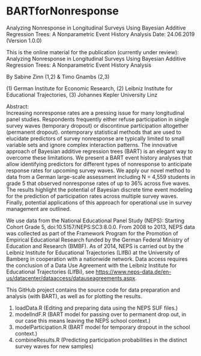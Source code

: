 # BARTforNonresponse
Analyzing Nonresponse in Longitudinal Surveys Using Bayesian Additive Regression Trees: A Nonparametric Event History Analysis
Date: 24.06.2019 (Version 1.0.0)

This is the online material for the publication (currently under review): Analyzing Nonresponse in Longitudinal Surveys Using Bayesian Additive Regression Trees:
A Nonparametric Event History Analysis

By Sabine Zinn (1,2) & Timo Gnambs (2,3)

(1) German Institute for Economic Research, 
(2) Leibniz Institute for Educational Trajectories, 
(3) Johannes Kepler University Linz

Abstract: 	
Increasing nonresponse rates are a pressing issue for many longitudinal panel studies. 
Respondents frequently either refuse participation in single survey waves (temporary dropout) or discontinue participation altogether (permanent dropout). 
ontemporary statistical methods that are used to elucidate predictors of survey nonresponse are typically limited to small variable sets and ignore complex interaction patterns. 
The innovative approach of Bayesian additive regression trees (BART) is an elegant way to overcome these limitations. 
We present a BART event history analyses that allow identifying predictors for different types of nonresponse to anticipate response rates for upcoming survey waves. 
We apply our novel method to data from a German large-scale assessment including N = 4,559 students in grade 5 that observed nonresponse rates of up to 36% across five waves. 
The results highlight the potential of Bayesian discrete time event modeling for the prediction of participation rates across multiple survey waves. 
Finally, potential applications of this approach for operational use in survey management are outlined.

We use data from the National Educational Panel Study (NEPS): Starting Cohort Grade 5, doi:10.5157/NEPS:SC3:8.0.0. 
From 2008 to 2013, NEPS data was collected as part of the Framework Program for the Promotion of Empirical Educational Research funded by the German Federal Ministry of Education and Research (BMBF). 
As of 2014, NEPS is carried out by the Leibniz Institute for Educational Trajectories (LIfBi) at the University of Bamberg in cooperation with a nationwide network. 
Data access requires the conclusion of a Data Use Agreement with the Leibniz Institute for Educational Trajectories (LIfBi), see https://www.neps-data.de/en-us/datacenter/dataaccess/datauseagreements.aspx.

This GitHub project contains the source code for data preparation and analysis (with BART), as well as for plotting the results.
1.	loadData.R (Editing and preparing data using the NEPS SUF files.)
2.	modelIndF.R (BART model for passing over to permanent drop out, in our case this means leaving the NEPS school context.)
3.	modelParticipation.R (BART model for temporary dropout in the school context.)
4.	combineResults.R (Predicting participation probabilities in the distinct survey waves for new samples)
